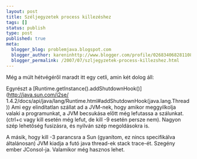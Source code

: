 ```yaml
---
layout: post
title: Széljegyzetek process killezéshez
tags: []
status: publish
type: post
published: true
meta:
  blogger_blog: problemjava.blogspot.com
  blogger_author: kareninhttp://www.blogger.com/profile/02683406828110839343noreply@blogger.com
  blogger_permalink: /2007/07/szljegyzetek-process-killezshez.html
---
```

Még a múlt hétvégéről maradt itt egy cetli, amin két dolog áll:

  
Egyrészt a [Runtime.getInstance().addShutdownHook()](http://java.sun.com/j2se/
1.4.2/docs/api/java/lang/Runtime.html#addShutdownHook(java.lang.Thread)) Ami
egy elindítatlan szállat ad a JVM-nek, hogy amikor meggyilkolja valaki a
programunkat, a JVM becsukása előtt még lefutassa a szálunkat. (ctrl+c vagy
kill esetén még lefut, de kill -9 esetén persze nem). Nagyon szép lehetőség
fusizásra, és nyilván szép megoldásokra is.

  
A másik, hogy kill -3 parancsra a Sun (gyanítom, ez nincs specifikálva
általánosan) JVM kiadja a futó java thread-ek stack trace-ét. Szegény ember
JConsol-ja. Valamikor még hasznos lehet.

